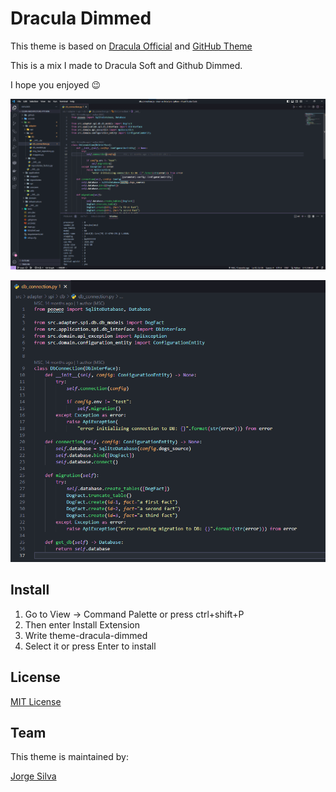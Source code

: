 # Dracula Dimmed

This theme is based on [Dracula Official](https://marketplace.visualstudio.com/items?itemName=dracula-theme.theme-dracula) and [GitHub Theme](https://marketplace.visualstudio.com/items?itemName=GitHub.github-vscode-theme)

This is a mix I made to Dracula Soft and Github Dimmed.

I hope you enjoyed 😉

![screenshot-editor](https://raw.githubusercontent.com/scjorge/dracula-dimmed/master/screenshot-editor.png)

![screenshot-code](https://raw.githubusercontent.com/scjorge/dracula-dimmed/master/screenshot-code.png)

## Install

1. Go to View -> Command Palette or press ctrl+shift+P
2. Then enter Install Extension
3. Write theme-dracula-dimmed
4. Select it or press Enter to install

## License

[MIT License](https://github.com/scjorge/dracula-dimmed/blob/master/LICENSE)

## Team

This theme is maintained by:

[Jorge Silva](https://github.com/scjorge)

